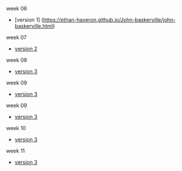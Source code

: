 


week 06 
+ [version 1] (https://ethan-haveron.github.io/John-baskerville/john-baskerville.html)

week 07 
+ [version 2](https://ethan-haveron.github.io/John-baskerville/john-baskerville-2.html)

week 08 
+ [version 3](https://ethan-haveron.github.io/John-baskerville/john-baskerville-3.html)

week 09 
+ [version 3](https://ethan-haveron.github.io/John-baskerville/john-baskerville-4.html)

week 09 
+ [version 3](https://ethan-haveron.github.io/John-baskerville/john-baskerville-5.html)

week 10 
+ [version 3](https://ethan-haveron.github.io/John-baskerville/john-baskerville-6.html)

week 11
+ [version 3](https://ethan-haveron.github.io/John-baskerville/john-baskerville-7.html)

